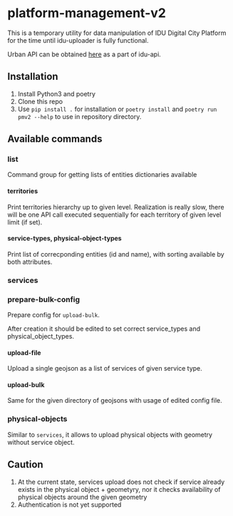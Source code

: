 # platform-management-v2

This is a temporary utility for data manipulation of IDU Digital City Platform for the time until idu-uploader is fully functional.

Urban API can be obtained [here](https://github.com/iduprojects/idu_api) as a part of idu-api.

## Installation

1. Install Python3 and poetry
2. Clone this repo
3. Use `pip install .` for installation or `poetry install` and `poetry run pmv2 --help` to use in repository directory.

## Available commands

### list

Command group for getting lists of entities dictionaries available

#### territories

Print territories hierarchy up to given level. Realization is really slow, there will be one API call executed sequentially for each territory of given level limit (if set).

#### service-types, physical-object-types

Print list of correcponding entities (id and name), with sorting available by both attributes.

### services

### prepare-bulk-config

Prepare config for `upload-bulk`.

After creation it should be edited to set correct service_types and physical_object_types.

#### upload-file

Upload a single geojson as a list of services of given service type.

#### upload-bulk

Same for the given directory of geojsons with usage of edited config file.

### physical-objects

Similar to `services`, it allows to upload physical objects with geometry without service object.

## Caution

1. At the current state, services upload does not check if service already exists in the physical object + geometyry, nor it checks availability of physical objects around the given geometry
2. Authentication is not yet supported
